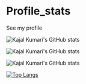 # Profile_stats
See my profile

![Kajal Kumari's GitHub stats](https://github-readme-stats.vercel.app/api?username=Kajal13081&show_icons=true)

![Kajal Kumari's GitHub stats](https://github-readme-stats.vercel.app/api?username=Kajal13081&count_private=true)

![Kajal Kumari's GitHub stats](https://github-readme-stats.vercel.app/api?username=Kajal13081&show_icons=true&theme=radical)

[![Top Langs](https://github-readme-stats.vercel.app/api/top-langs/?username=Kajal13081)](https://github.com/Kajal13081/github-readme-stats)
